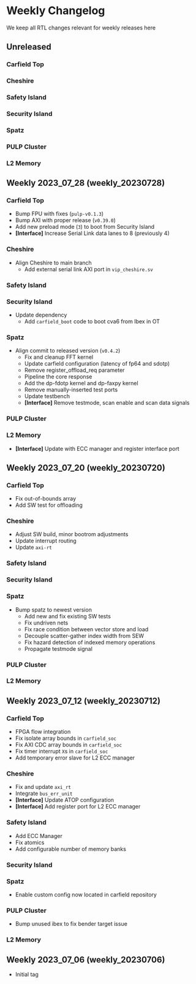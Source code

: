 # Weekly Changelog

We keep all RTL changes relevant for weekly releases here

## Unreleased

### Carfield Top

### Cheshire

### Safety Island

### Security Island

### Spatz

### PULP Cluster

### L2 Memory


## Weekly 2023_07_28 (weekly_20230728)

### Carfield Top
- Bump FPU with fixes (`pulp-v0.1.3`)
- Bump AXI with proper release (`v0.39.0`)
- Add new preload mode (`3`) to boot from Security Island
- **[Interface]** Increase Serial Link data lanes to 8 (previously 4)

### Cheshire
- Align Cheshire to main branch
  - Add external serial link AXI port in `vip_cheshire.sv`

### Safety Island

### Security Island
- Update dependency
  - Add `carfield_boot` code to boot cva6 from Ibex in OT

### Spatz
- Align commit to released version (`v0.4.2`)
  - Fix and cleanup FFT kernel
  - Update carfield configuration (latency of fp64 and sdotp)
  - Remove register_offload_req parameter
  - Pipeline the core response
  - Add the dp-fdotp kernel and dp-faxpy kernel
  - Remove manually-inserted test ports
  - Update testbench
  - **[Interface]** Remove testmode, scan enable and scan data signals

### PULP Cluster

### L2 Memory
- **[Interface]** Update with ECC manager and register interface port


## Weekly 2023_07_20 (weekly_20230720)

### Carfield Top
- Fix out-of-bounds array
- Add SW test for offloading

### Cheshire
- Adjust SW build, minor bootrom adjustments
- Update interrupt routing
- Update `axi-rt`

### Safety Island

### Security Island

### Spatz
- Bump spatz to newest version
  - Add new and fix existing SW tests
  - Fix undriven nets
  - Fix race condition between vector store and load
  - Decouple scatter-gather index width from SEW
  - Fix hazard detection of indexed memory operations
  - Propagate testmode signal

### PULP Cluster

### L2 Memory


## Weekly 2023_07_12 (weekly_20230712)

### Carfield Top
* FPGA flow integration
* Fix isolate array bounds in `carfield_soc`
* Fix AXI CDC array bounds in `carfield_soc`
* Fix timer interrupt `X`s in `carfield_soc`
* Add temporary error slave for L2 ECC manager

### Cheshire
* Fix and update `axi_rt`
* Integrate `bus_err_unit`
* **[Interface]** Update ATOP configuration
* **[Interface]** Add register port for L2 ECC manager

### Safety Island
* Add ECC Manager
* Fix atomics
* Add configurable number of memory banks

### Security Island

### Spatz
* Enable custom config now located in carfield repository

### PULP Cluster
* Bump unused ibex to fix bender target issue

### L2 Memory


## Weekly 2023_07_06 (weekly_20230706)

* Initial tag
